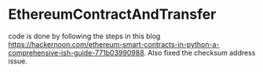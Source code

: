 # EthereumContractAndTransfer
code is done by following the steps in this blog https://hackernoon.com/ethereum-smart-contracts-in-python-a-comprehensive-ish-guide-771b03990988. Also fixed the checksum address issue.
